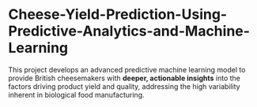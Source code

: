 # Cheese-Yield-Prediction-Using-Predictive-Analytics-and-Machine-Learning
This project develops an advanced predictive machine learning model to provide British cheesemakers with **deeper, actionable insights** into the factors driving product yield and quality, addressing the high variability inherent in biological food manufacturing.

